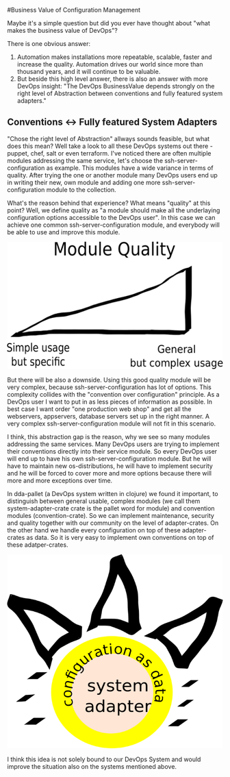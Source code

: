 #Business Value of Configuration Management

Maybe it's a simple question but did you ever have thought about "what makes the business value of DevOps"?
 
There is one obvious answer: 
  1. Automation makes installations more repeatable, scalable, faster and increase the quality. Automation drives our world since more than thousand years, and it will continue to be valuable. 
  2. But beside this high level answer, there is also an answer with more DevOps insight: "The DevOps BusinessValue depends strongly on the right level of Abstraction between conventions and fully featured system adapters."
 
## Conventions <-> Fully featured System Adapters

"Chose the right level of Abstraction" allways sounds feasible, but what does this mean? Well take a look to all these DevOps systems out there - puppet, chef, salt or even terraform. I've noticed there are often multiple modules addressing the same service, let's choose the ssh-server-configuration as example. This modules have a wide variance in terms of quality. After trying the one or another module many DevOps users end up in writing their new, own module and adding one more ssh-server-configuration module to the collection. 
 
What's the reason behind that experience? What means "quality" at this point? Well, we define quality as "a module should make all the underlaying configuration options accessible to the DevOps user". In this case we can achieve one common ssh-server-configuration module, and everybody will be able to use and improve this module. 
 
![QualityOfConfigManagementModules](../resources/QualityOfConfigManagementModules.png)

 
But there will be also a downside. Using this good quality module will be very complex, because ssh-server-configuration has lot of options. This complexity collides with the "convention over configuration" principle. 
As a DevOps user I want to put in as less pieces of information as possible. In best case I want order "one production web shop" and get all the webservers, appservers, database servers set up in the right manner. A very complex ssh-server-configuration module will not fit in this scenario. 
 
I think, this abstraction gap is the reason, why we see so many modules addressing the same services. Many DevOps users are trying to implement their conventions directly into their service module. So every DevOps user will end up to have his own ssh-server-configuration module. But he will have to maintain new os-distributions, he will have to implement security and he will be forced to cover more and more options because there will more and more exceptions over time.
 
In dda-pallet (a DevOps system written in clojure) we found it important, to distinguish between general usable, complex modules (we call them system-adapter-crate crate is the pallet word for module) and convention modules (convention-crate). 
So we can implement maintenance, security and quality together with our community on the level of adapter-crates. 
On the other hand we handle every configuration on top of these adapter-crates as data. So it is very easy to implement own conventions on top of these adatper-crates.
 
![DataDrivenConventions](../resources/DataDrivenConventions.png)
 
I think this idea is not solely bound to our DevOps System and would improve the situation also on the systems mentioned above.
 